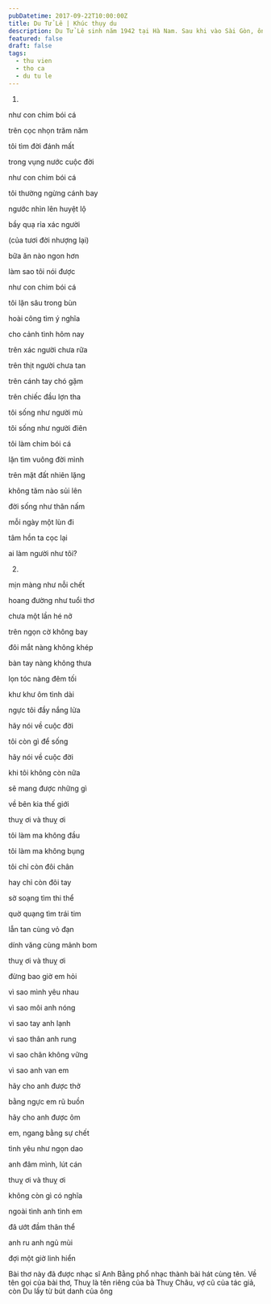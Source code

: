 ```yaml
---
pubDatetime: 2017-09-22T10:00:00Z
title: Du Tử Lê | Khúc thụy du
description: Du Tử Lê sinh năm 1942 tại Hà Nam. Sau khi vào Sài Gòn, ông bắt đầu sáng tác nhiều tác phẩm dưới nhiều bút hiệu khác nhau. Bút hiệu Du Tử Lê được dùng lần đầu tiên vào năm 1958.
featured: false
draft: false
tags:
  - thu vien
  - tho ca
  - du tu le
---
```


1.

như con chim bói cá

trên cọc nhọn trăm năm

tôi tìm đời đánh mất

trong vụng nước cuộc đời

như con chim bói cá

tôi thường ngừng cánh bay

ngước nhìn lên huyệt lộ

bầy quạ rỉa xác người

(của tươi đời nhượng lại)

bữa ăn nào ngon hơn

làm sao tôi nói được

như con chim bói cá

tôi lặn sâu trong bùn

hoài công tìm ý nghĩa

cho cảnh tình hôm nay

trên xác người chưa rữa

trên thịt người chưa tan

trên cánh tay chó gặm

trên chiếc đầu lợn tha

tôi sống như người mù

tôi sống như người điên

tôi làm chim bói cá

lặn tìm vuông đời mình

trên mặt đất nhiên lặng

không tăm nào sủi lên

đời sống như thân nấm

mỗi ngày một lùn đi

tâm hồn ta cọc lại

ai làm người như tôi?

2.

mịn màng như nỗi chết

hoang đường như tuổi thơ

chưa một lần hé nở

trên ngọn cờ không bay

đôi mắt nàng không khép

bàn tay nàng không thưa

lọn tóc nàng đêm tối

khư khư ôm tình dài

ngực tôi đầy nắng lửa

hãy nói về cuộc đời

tôi còn gì để sống

hãy nói về cuộc đời

khi tôi không còn nữa

sẽ mang được những gì

về bên kia thế giới

thuỵ ơi và thuỵ ơi

tôi làm ma không đầu

tôi làm ma không bụng

tôi chỉ còn đôi chân

hay chỉ còn đôi tay

sờ soạng tìm thi thể

quờ quạng tìm trái tim

lẫn tan cùng vỏ đạn

dính văng cùng mảnh bom

thuỵ ơi và thuỵ ơi

đừng bao giờ em hỏi

vì sao mình yêu nhau

vì sao môi anh nóng

vì sao tay anh lạnh

vì sao thân anh rung

vì sao chân không vững

vì sao anh van em

hãy cho anh được thở

bằng ngực em rũ buồn

hãy cho anh được ôm

em, ngang bằng sự chết

tình yêu như ngọn dao

anh đâm mình, lút cán

thuỵ ơi và thuỵ ơi

không còn gì có nghĩa

ngoài tình anh tình em

đã ướt đầm thân thể

anh ru anh ngủ mùi

đợi một giờ linh hiển

Bài thơ này đã được nhạc sĩ Anh Bằng phổ nhạc thành bài hát cùng tên. Về tên gọi của bài thơ, Thuỵ là tên riêng của bà Thuỵ Châu, vợ cũ của tác giả, còn Du lấy từ bút danh của ông
